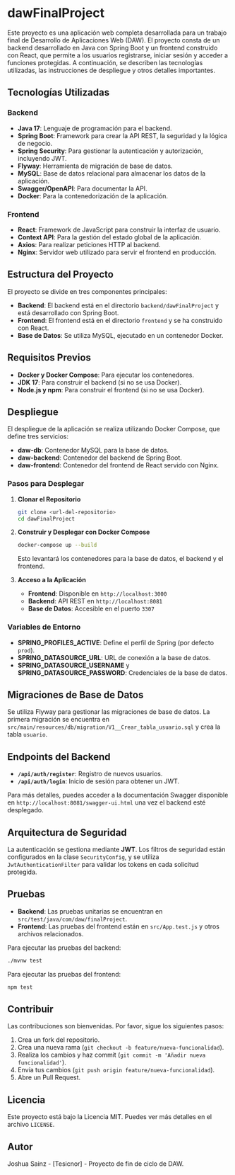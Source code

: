 # dawFinalProject

Este proyecto es una aplicación web completa desarrollada para un trabajo final de Desarrollo de Aplicaciones Web (DAW). El proyecto consta de un backend desarrollado en Java con Spring Boot y un frontend construido con React, que permite a los usuarios registrarse, iniciar sesión y acceder a funciones protegidas. A continuación, se describen las tecnologías utilizadas, las instrucciones de despliegue y otros detalles importantes.

## Tecnologías Utilizadas

### Backend

- **Java 17**: Lenguaje de programación para el backend.
- **Spring Boot**: Framework para crear la API REST, la seguridad y la lógica de negocio.
- **Spring Security**: Para gestionar la autenticación y autorización, incluyendo JWT.
- **Flyway**: Herramienta de migración de base de datos.
- **MySQL**: Base de datos relacional para almacenar los datos de la aplicación.
- **Swagger/OpenAPI**: Para documentar la API.
- **Docker**: Para la contenedorización de la aplicación.

### Frontend

- **React**: Framework de JavaScript para construir la interfaz de usuario.
- **Context API**: Para la gestión del estado global de la aplicación.
- **Axios**: Para realizar peticiones HTTP al backend.
- **Nginx**: Servidor web utilizado para servir el frontend en producción.

## Estructura del Proyecto

El proyecto se divide en tres componentes principales:

- **Backend**: El backend está en el directorio `backend/dawFinalProject` y está desarrollado con Spring Boot.
- **Frontend**: El frontend está en el directorio `frontend` y se ha construido con React.
- **Base de Datos**: Se utiliza MySQL, ejecutado en un contenedor Docker.

## Requisitos Previos

- **Docker y Docker Compose**: Para ejecutar los contenedores.
- **JDK 17**: Para construir el backend (si no se usa Docker).
- **Node.js y npm**: Para construir el frontend (si no se usa Docker).

## Despliegue

El despliegue de la aplicación se realiza utilizando Docker Compose, que define tres servicios:

- **daw-db**: Contenedor MySQL para la base de datos.
- **daw-backend**: Contenedor del backend de Spring Boot.
- **daw-frontend**: Contenedor del frontend de React servido con Nginx.

### Pasos para Desplegar

1. **Clonar el Repositorio**

   ```sh
   git clone <url-del-repositorio>
   cd dawFinalProject
   ```
2. **Construir y Desplegar con Docker Compose**

   ```sh
   docker-compose up --build
   ```

   Esto levantará los contenedores para la base de datos, el backend y el frontend.
3. **Acceso a la Aplicación**

   - **Frontend**: Disponible en `http://localhost:3000`
   - **Backend**: API REST en `http://localhost:8081`
   - **Base de Datos**: Accesible en el puerto `3307`

### Variables de Entorno

- **SPRING_PROFILES_ACTIVE**: Define el perfil de Spring (por defecto `prod`).
- **SPRING_DATASOURCE_URL**: URL de conexión a la base de datos.
- **SPRING_DATASOURCE_USERNAME** y **SPRING_DATASOURCE_PASSWORD**: Credenciales de la base de datos.

## Migraciones de Base de Datos

Se utiliza Flyway para gestionar las migraciones de base de datos. La primera migración se encuentra en `src/main/resources/db/migration/V1__Crear_tabla_usuario.sql` y crea la tabla `usuario`.

## Endpoints del Backend

- **`/api/auth/register`**: Registro de nuevos usuarios.
- **`/api/auth/login`**: Inicio de sesión para obtener un JWT.

Para más detalles, puedes acceder a la documentación Swagger disponible en `http://localhost:8081/swagger-ui.html` una vez el backend esté desplegado.

## Arquitectura de Seguridad

La autenticación se gestiona mediante **JWT**. Los filtros de seguridad están configurados en la clase `SecurityConfig`, y se utiliza `JwtAuthenticationFilter` para validar los tokens en cada solicitud protegida.

## Pruebas

- **Backend**: Las pruebas unitarias se encuentran en `src/test/java/com/daw/finalProject`.
- **Frontend**: Las pruebas del frontend están en `src/App.test.js` y otros archivos relacionados.

Para ejecutar las pruebas del backend:

```sh
./mvnw test
```

Para ejecutar las pruebas del frontend:

```sh
npm test
```

## Contribuir

Las contribuciones son bienvenidas. Por favor, sigue los siguientes pasos:

1. Crea un fork del repositorio.
2. Crea una nueva rama (`git checkout -b feature/nueva-funcionalidad`).
3. Realiza los cambios y haz commit (`git commit -m 'Añadir nueva funcionalidad'`).
4. Envía tus cambios (`git push origin feature/nueva-funcionalidad`).
5. Abre un Pull Request.

## Licencia

Este proyecto está bajo la Licencia MIT. Puedes ver más detalles en el archivo `LICENSE`.

## Autor

Joshua Sainz - [Tesicnor] - Proyecto de fin de ciclo de DAW.
